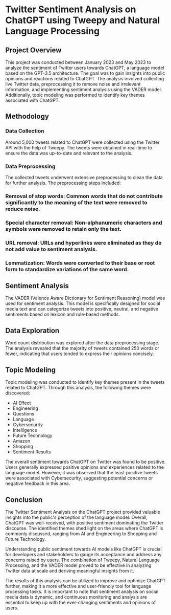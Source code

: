 # Twitter Sentiment Analysis on ChatGPT using Tweepy and Natural Language Processing
## Project Overview
This project was conducted between January 2023 and May 2023 to analyze the sentiment of Twitter users towards ChatGPT, a language model based on the GPT-3.5 architecture. The goal was to gain insights into public opinions and reactions related to ChatGPT. The analysis involved collecting live Twitter data, preprocessing it to remove noise and irrelevant information, and implementing sentiment analysis using the VADER model. Additionally, topic modeling was performed to identify key themes associated with ChatGPT.

## Methodology
### Data Collection
Around 5,000 tweets related to ChatGPT were collected using the Twitter API with the help of Tweepy. The tweets were obtained in real-time to ensure the data was up-to-date and relevant to the analysis.

### Data Preprocessing
The collected tweets underwent extensive preprocessing to clean the data for further analysis. The preprocessing steps included:

### Removal of stop words: Common words that do not contribute significantly to the meaning of the text were removed to reduce noise.
### Special character removal: Non-alphanumeric characters and symbols were removed to retain only the text.
### URL removal: URLs and hyperlinks were eliminated as they do not add value to sentiment analysis.
### Lemmatization: Words were converted to their base or root form to standardize variations of the same word.

## Sentiment Analysis
The VADER (Valence Aware Dictionary for Sentiment Reasoning) model was used for sentiment analysis. This model is specifically designed for social media text and can categorize tweets into positive, neutral, and negative sentiments based on lexicon and rule-based methods.

## Data Exploration
Word count distribution was explored after the data preprocessing stage. The analysis revealed that the majority of tweets contained 250 words or fewer, indicating that users tended to express their opinions concisely.

## Topic Modeling
Topic modeling was conducted to identify key themes present in the tweets related to ChatGPT. Through this analysis, the following themes were discovered:

* AI Effect
* Engineering
* Questions
* Language
* Cybersecurity
* Intelligence
* Future Technology
* Amazon
* Shopping
* Sentiment Results
  
The overall sentiment towards ChatGPT on Twitter was found to be positive. Users generally expressed positive opinions and experiences related to the language model. However, it was observed that the least positive tweets were associated with Cybersecurity, suggesting potential concerns or negative feedback in this area.

## Conclusion
The Twitter Sentiment Analysis on the ChatGPT project provided valuable insights into the public's perception of the language model. Overall, ChatGPT was well-received, with positive sentiment dominating the Twitter discourse. The identified themes shed light on the areas where ChatGPT is commonly discussed, ranging from AI and Engineering to Shopping and Future Technology.

Understanding public sentiment towards AI models like ChatGPT is crucial for developers and stakeholders to gauge its acceptance and address any concerns raised by users. The combination of Tweepy, Natural Language Processing, and the VADER model proved to be effective in analyzing Twitter data at scale and deriving meaningful insights from it.

The results of this analysis can be utilized to improve and optimize ChatGPT further, making it a more effective and user-friendly tool for language processing tasks. It is important to note that sentiment analysis on social media data is dynamic, and continuous monitoring and analysis are essential to keep up with the ever-changing sentiments and opinions of users.
